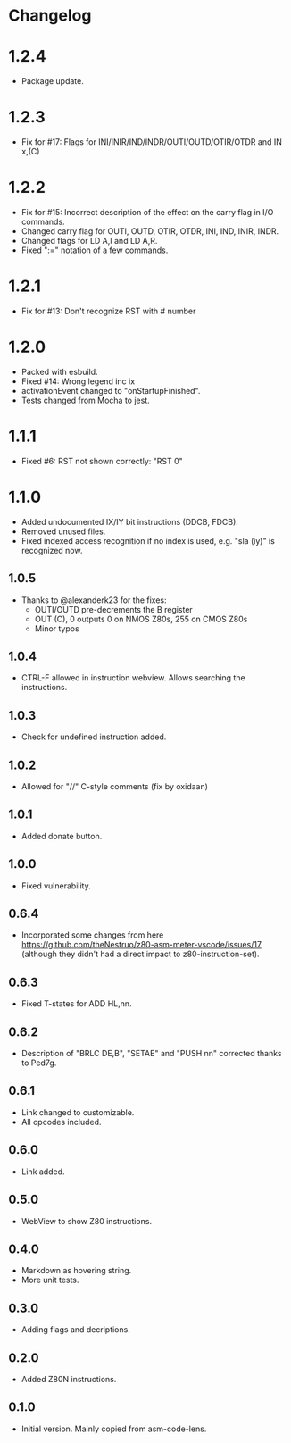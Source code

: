 # Changelog

# 1.2.4
- Package update.

# 1.2.3
- Fix for #17: Flags for INI/INIR/IND/INDR/OUTI/OUTD/OTIR/OTDR and IN x,(C)

# 1.2.2
- Fix for #15: Incorrect description of the effect on the carry flag in I/O commands.
- Changed carry flag for OUTI, OUTD, OTIR, OTDR, INI, IND, INIR, INDR.
- Changed flags for LD A,I and LD A,R.
- Fixed ":=" notation of a few commands.

# 1.2.1
- Fix for #13: Don't recognize RST with # number

# 1.2.0
- Packed with esbuild.
- Fixed #14: Wrong legend inc ix
- activationEvent changed to "onStartupFinished".
- Tests changed from Mocha to jest.

# 1.1.1
- Fixed #6: RST not shown correctly: "RST 0"

# 1.1.0
- Added undocumented IX/IY bit instructions (DDCB, FDCB).
- Removed unused files.
- Fixed indexed access recognition if no index is used, e.g. "sla (iy)" is recognized now.

## 1.0.5
- Thanks to @alexanderk23 for the fixes:
	- OUTI/OUTD pre-decrements the B register
	- OUT (C), 0 outputs 0 on NMOS Z80s, 255 on CMOS Z80s
	- Minor typos

## 1.0.4
- CTRL-F allowed in instruction webview. Allows searching the instructions.

## 1.0.3
- Check for undefined instruction added.

## 1.0.2
- Allowed for "//" C-style comments (fix by oxidaan)

## 1.0.1
- Added donate button.

## 1.0.0
- Fixed vulnerability.

## 0.6.4
- Incorporated some changes from here https://github.com/theNestruo/z80-asm-meter-vscode/issues/17 (although they didn't had a direct impact to z80-instruction-set).

## 0.6.3
- Fixed T-states for ADD HL,nn.

## 0.6.2
- Description of "BRLC DE,B", "SETAE" and "PUSH nn" corrected thanks to Ped7g.

## 0.6.1
- Link changed to customizable.
- All opcodes included.

## 0.6.0
- Link added.

## 0.5.0
- WebView to show Z80 instructions.

## 0.4.0
- Markdown as hovering string.
- More unit tests.

## 0.3.0
- Adding flags and decriptions.

## 0.2.0
- Added Z80N instructions.

## 0.1.0
- Initial version. Mainly copied from asm-code-lens.

